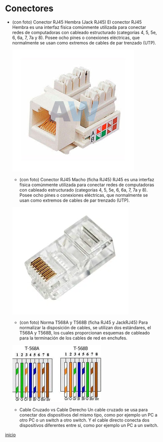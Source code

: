 # Conectores

* (con foto) Conector RJ45 Hembra (Jack RJ45)
    El conector RJ45 Hembra es una interfaz física comúnmente utilizada para conectar redes de computadoras con cableado estructurado (categorías 4, 5, 5e, 6, 6a, 7, 7a y 8). Posee ocho pines o conexiones eléctricas, que normalmente se usan como extremos de cables de par trenzado (UTP). 
    
    ![](img/conector-hembra-cat5e-rj45-1.jpg)
    
    * (con foto) Conector RJ45 Macho (ficha RJ45)
    RJ45 es una interfaz física comúnmente utilizada para conectar redes de computadoras con cableado estructurado (categorías 4, 5, 5e, 6, 6a, 7, 7a y 8). Posee ocho     pines o conexiones eléctricas, que normalmente se usan como extremos de cables de par trenzado (UTP).
    
    ![](img/Captura.PNG)
    
    * (con foto) Norma T568A y T568B (ficha RJ45 y JackRJ45)
   Para normalizar la disposición de cables, se utilizan dos estándares, el T568A y T568B, los cuales proporcionan esquemas de cableado para la terminación de los cables de red en enchufes. 
    
    ![](img/Captura1.PNG)
    
    * Cable Cruzado vs Cable Derecho
   Un cable cruzado se usa para conectar dos dispositivos del mismo tipo, como por ejemplo un PC a otro PC o un switch a otro switch. Y el cable directo conecta dos dispositivos diferentes entre sí, como por ejemplo un PC a un switch.
   
[inicio](../README.md)
